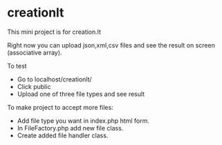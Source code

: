 # creationlt

This mini project is for creation.lt

Right now you can upload json,xml,csv files and see the result on screen (associative array).

To test
- Go to localhost/creationlt/
- Click public
- Upload one of three file types and see result

To make project to accept more files:
- Add file type you want in index.php html form.
- In FileFactory.php add new file class.
- Create added file handler class.
